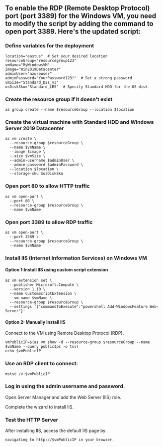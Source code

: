## To enable the RDP (Remote Desktop Protocol) port (port 3389) for the Windows VM, you need to modify the script by adding the command to open port 3389. Here's the updated script:


### Define variables for the deployment
```plaintext
location="eastus"  # Set your desired location
resourceGroup="resourcegroup123"
vmName="MyWindowsVM"
image="Win2019Datacenter"
adminUser="azureuser"
adminPassword="YourPassword123!"  # Set a strong password
vmSize="Standard_D2s_v3"
osDiskSku="Standard_LRS"  # Specify Standard HDD for the OS disk
```


### Create the resource group if it doesn't exist
```plaintext
az group create --name $resourceGroup --location $location
```


### Create the virtual machine with Standard HDD and Windows Server 2019 Datacenter
```plaintext
az vm create \
  --resource-group $resourceGroup \
  --name $vmName \
  --image $image \
  --size $vmSize \
  --admin-username $adminUser \
  --admin-password $adminPassword \
  --location $location \
  --storage-sku $osDiskSku
```


### Open port 80 to allow HTTP traffic
```plaintext
az vm open-port \
  --port 80 \
  --resource-group $resourceGroup \
  --name $vmName
```


### Open port 3389 to allow RDP traffic
```plaintext
az vm open-port \
  --port 3389 \
  --resource-group $resourceGroup \
  --name $vmName
```

### Install IIS (Internet Information Services) on Windows VM

#### Option 1:Install IIS using custom script extension
```plaintext
az vm extension set \
  --publisher Microsoft.Compute \
  --version 1.10 \
  --name CustomScriptExtension \
  --vm-name $vmName \
  --resource-group $resourceGroup \
  --settings '{"commandToExecute":"powershell Add-WindowsFeature Web-Server"}'
```

#### Option 2: Manually Install IIS
Connect to the VM using Remote Desktop Protocol (RDP).


```plaintext
vmPublicIP=$(az vm show -d --resource-group $resourceGroup --name $vmName --query publicIps -o tsv)
echo $vmPublicIP
```

### Use an RDP client to connect:

```plaintext
mstsc /v:$vmPublicIP
```

### Log in using the admin username and password.

Open Server Manager and add the Web Server (IIS) role.

Complete the wizard to install IIS.

### Test the HTTP Server
After installing IIS, access the default IIS page by
```plaintext
navigating to http://$vmPublicIP in your browser.
```
